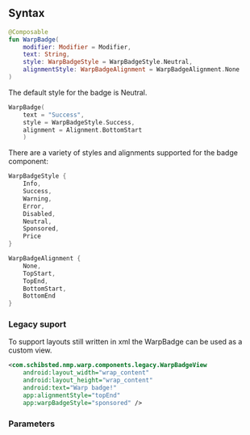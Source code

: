
## Syntax

```kotlin example
@Composable
fun WarpBadge(
    modifier: Modifier = Modifier,
    text: String,
    style: WarpBadgeStyle = WarpBadgeStyle.Neutral,
    alignmentStyle: WarpBadgeAlignment = WarpBadgeAlignment.None
)
```

The default style for the badge is Neutral. 

```kotlin example
WarpBadge(
    text = "Success",
    style = WarpBadgeStyle.Success,
    alignment = Alignment.BottomStart
    )
```

There are a variety of styles and alignments supported for the badge component:

```kotlin example
WarpBadgeStyle {
    Info,
    Success,
    Warning,
    Error,
    Disabled,
    Neutral,
    Sponsored,
    Price
}

WarpBadgeAlignment {
    None,
    TopStart,
    TopEnd,
    BottomStart,
    BottomEnd
}
```


### Legacy suport
To support layouts still written in xml the WarpBadge can be used as a custom view.

```xml example
<com.schibsted.nmp.warp.components.legacy.WarpBadgeView
    android:layout_width="wrap_content"
    android:layout_height="wrap_content"
    android:text="Warp badge!"
    app:alignmentStyle="topEnd"
    app:warpBadgeStyle="sponsored" />
```

### Parameters

<api-table type=android component="Badge" />


